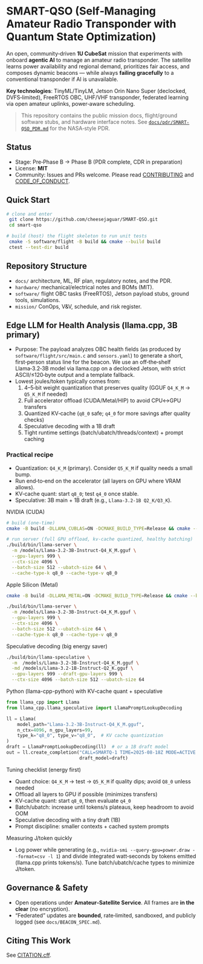 # SMART-QSO (Self‑Managing Amateur Radio Transponder with Quantum State Optimization)

An open, community‑driven **1U CubeSat** mission that experiments with onboard **agentic AI** to manage an amateur radio transponder. The satellite learns power availability and regional demand, prioritizes fair access, and composes dynamic beacons — while always **failing gracefully** to a conventional transponder if AI is unavailable.

**Key technologies**: TinyML/TinyLM, Jetson Orin Nano Super (declocked, DVFS‑limited), FreeRTOS OBC, UHF/VHF transponder, federated learning via open amateur uplinks, power‑aware scheduling.

> This repository contains the public mission docs, flight/ground software stubs, and hardware interface notes. See [`docs/pdr/SMART-QSO_PDR.md`](docs/pdr/SMART-QSO_PDR.md) for the NASA‑style PDR.

## Status
- Stage: Pre‑Phase B → Phase B (PDR complete, CDR in preparation)
- License: **MIT**
- Community: Issues and PRs welcome. Please read [CONTRIBUTING](CONTRIBUTING.md) and [CODE_OF_CONDUCT](CODE_OF_CONDUCT.md).

## Quick Start
```bash
# clone and enter
 git clone https://github.com/cheesejaguar/SMART-QSO.git
 cd smart-qso

# build (host) the flight skeleton to run unit tests
 cmake -S software/flight -B build && cmake --build build
 ctest --test-dir build
```

## Repository Structure
- `docs/` architecture, ML, RF plan, regulatory notes, and the PDR.
- `hardware/` mechanical/electrical notes and BOMs (MIT).
- `software/` flight OBC tasks (FreeRTOS), Jetson payload stubs, ground tools, simulations.
- `mission/` ConOps, V&V, schedule, and risk register.

## Edge LLM for Health Analysis (llama.cpp, 3B primary)
- Purpose: The payload analyzes OBC health fields (as produced by `software/flight/src/main.c` and `sensors.yaml`) to generate a short, first‑person status line for the beacon. We use an off‑the‑shelf Llama‑3.2‑3B model via llama.cpp on a declocked Jetson, with strict ASCII/≤120‑byte output and a template fallback.
- Lowest joules/token typically comes from:
  1) 4–5‑bit weight quantization that preserves quality (GGUF `Q4_K_M` → `Q5_K_M` if needed)
  2) Full accelerator offload (CUDA/Metal/HIP) to avoid CPU↔GPU transfers
  3) Quantized KV‑cache (`q8_0` safe; `q4_0` for more savings after quality checks)
  4) Speculative decoding with a 1B draft
  5) Tight runtime settings (batch/ubatch/threads/context) + prompt caching

### Practical recipe
- Quantization: `Q4_K_M` (primary). Consider `Q5_K_M` if quality needs a small bump.
- Run end‑to‑end on the accelerator (all layers on GPU where VRAM allows).
- KV‑cache quant: start `q8_0`; test `q4_0` once stable.
- Speculative: 3B main + 1B draft (e.g., `Llama‑3.2‑1B Q2_K/Q3_K`).

NVIDIA (CUDA)
```bash
# build (one‑time)
cmake -B build -DLLAMA_CUBLAS=ON -DCMAKE_BUILD_TYPE=Release && cmake --build build -j

# run server (full GPU offload, kv‑cache quantized, healthy batching)
./build/bin/llama-server \
  -m /models/Llama-3.2-3B-Instruct-Q4_K_M.gguf \
  --gpu-layers 999 \
  --ctx-size 4096 \
  --batch-size 512 --ubatch-size 64 \
  --cache-type-k q8_0 --cache-type-v q8_0
```

Apple Silicon (Metal)
```bash
cmake -B build -DLLAMA_METAL=ON -DCMAKE_BUILD_TYPE=Release && cmake --build build -j

./build/bin/llama-server \
  -m /models/Llama-3.2-3B-Instruct-Q4_K_M.gguf \
  --gpu-layers 999 \
  --ctx-size 4096 \
  --batch-size 512 --ubatch-size 64 \
  --cache-type-k q8_0 --cache-type-v q8_0
```

Speculative decoding (big energy saver)
```bash
./build/bin/llama-speculative \
  -m  /models/Llama-3.2-3B-Instruct-Q4_K_M.gguf \
  -md /models/Llama-3.2-1B-Instruct-Q2_K.gguf \
  --gpu-layers 999 --draft-gpu-layers 999 \
  --ctx-size 4096 --batch-size 512 --ubatch-size 64
```

Python (llama-cpp-python) with KV‑cache quant + speculative
```python
from llama_cpp import Llama
from llama_cpp.llama_speculative import LlamaPromptLookupDecoding

ll = Llama(
    model_path="Llama-3.2-3B-Instruct-Q4_K_M.gguf",
    n_ctx=4096, n_gpu_layers=99,
    type_k="q8_0", type_v="q8_0",  # KV cache quantization
)
draft = LlamaPromptLookupDecoding(ll)  # or a 1B draft model
out = ll.create_completion("CALL=SMARTQ-1 TIME=2025-08-18Z MODE=ACTIVE SOC=78 SUN=1 RF=1 PWR=GOOD QSO=12",
                           draft_model=draft)
```

Tuning checklist (energy first)
- Quant choice: `Q4_K_M` → test → `Q5_K_M` if quality dips; avoid `Q8_0` unless needed
- Offload all layers to GPU if possible (minimizes transfers)
- KV‑cache quant: start `q8_0`, then evaluate `q4_0`
- Batch/ubatch: increase until tokens/s plateaus, keep headroom to avoid OOM
- Speculative decoding with a tiny draft (1B)
- Prompt discipline: smaller contexts + cached system prompts

Measuring J/token quickly
- Log power while generating (e.g., `nvidia-smi --query-gpu=power.draw --format=csv -l 1`) and divide integrated watt‑seconds by tokens emitted (llama.cpp prints tokens/s). Tune batch/ubatch/cache types to minimize J/token.

## Governance & Safety
- Open operations under **Amateur‑Satellite Service**. All frames are **in the clear** (no encryption).
- “Federated” updates are **bounded**, rate‑limited, sandboxed, and publicly logged (see `docs/BEACON_SPEC.md`).

## Citing This Work
See [CITATION.cff](CITATION.cff).
